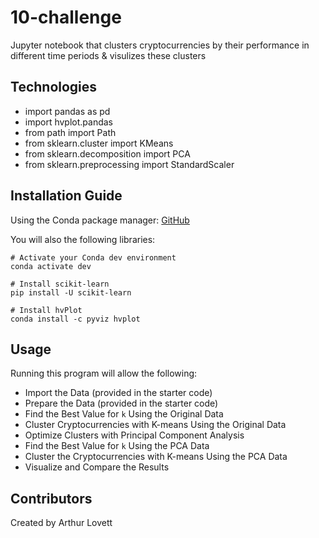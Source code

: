 # 10-challenge
 Jupyter notebook that clusters cryptocurrencies by their performance in different time periods & visulizes these clusters


## Technologies
* import pandas as pd
* import hvplot.pandas
* from path import Path
* from sklearn.cluster import KMeans
* from sklearn.decomposition import PCA
* from sklearn.preprocessing import StandardScaler


## Installation Guide
Using the Conda package manager: [GitHub](https://github.com/ALovettII/10-challenge.git)

You will also the following libraries:
```
# Activate your Conda dev environment
conda activate dev

# Install scikit-learn
pip install -U scikit-learn

# Install hvPlot
conda install -c pyviz hvplot
```

## Usage
Running this program will allow the following:
* Import the Data (provided in the starter code)
* Prepare the Data (provided in the starter code)
* Find the Best Value for `k` Using the Original Data
* Cluster Cryptocurrencies with K-means Using the Original Data
* Optimize Clusters with Principal Component Analysis
* Find the Best Value for `k` Using the PCA Data
* Cluster the Cryptocurrencies with K-means Using the PCA Data
* Visualize and Compare the Results



## Contributors
Created by Arthur Lovett